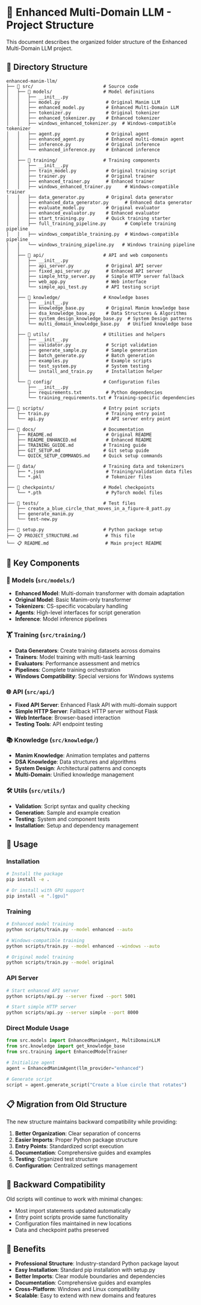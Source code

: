 # 📁 Enhanced Multi-Domain LLM - Project Structure

This document describes the organized folder structure of the Enhanced Multi-Domain LLM project.

## 📂 Directory Structure

```
enhanced-manim-llm/
├── 📁 src/                          # Source code
│   ├── 📁 models/                   # Model definitions
│   │   ├── __init__.py
│   │   ├── model.py                 # Original Manim LLM
│   │   ├── enhanced_model.py        # Enhanced Multi-Domain LLM
│   │   ├── tokenizer.py             # Original tokenizer
│   │   ├── enhanced_tokenizer.py    # Enhanced tokenizer
│   │   ├── windows_enhanced_tokenizer.py  # Windows-compatible tokenizer
│   │   ├── agent.py                 # Original agent
│   │   ├── enhanced_agent.py        # Enhanced multi-domain agent
│   │   ├── inference.py             # Original inference
│   │   └── enhanced_inference.py    # Enhanced inference
│   │
│   ├── 📁 training/                 # Training components
│   │   ├── __init__.py
│   │   ├── train_model.py           # Original training script
│   │   ├── trainer.py               # Original trainer
│   │   ├── enhanced_trainer.py      # Enhanced trainer
│   │   ├── windows_enhanced_trainer.py     # Windows-compatible trainer
│   │   ├── data_generator.py        # Original data generator
│   │   ├── enhanced_data_generator.py      # Enhanced data generator
│   │   ├── evaluate_model.py        # Original evaluator
│   │   ├── enhanced_evaluator.py    # Enhanced evaluator
│   │   ├── start_training.py        # Quick training starter
│   │   ├── full_training_pipeline.py       # Complete training pipeline
│   │   ├── windows_compatible_training.py  # Windows-compatible pipeline
│   │   └── windows_training_pipeline.py   # Windows training pipeline
│   │
│   ├── 📁 api/                      # API and web components
│   │   ├── __init__.py
│   │   ├── api_server.py            # Original API server
│   │   ├── fixed_api_server.py      # Enhanced API server
│   │   ├── simple_http_server.py    # Simple HTTP server fallback
│   │   ├── web_app.py               # Web interface
│   │   └── simple_api_test.py       # API testing script
│   │
│   ├── 📁 knowledge/                # Knowledge bases
│   │   ├── __init__.py
│   │   ├── knowledge_base.py        # Original Manim knowledge base
│   │   ├── dsa_knowledge_base.py    # Data Structures & Algorithms
│   │   ├── system_design_knowledge_base.py  # System Design patterns
│   │   └── multi_domain_knowledge_base.py   # Unified knowledge base
│   │
│   ├── 📁 utils/                    # Utilities and helpers
│   │   ├── __init__.py
│   │   ├── validator.py             # Script validation
│   │   ├── generate_sample.py       # Sample generation
│   │   ├── batch_generate.py        # Batch generation
│   │   ├── examples.py              # Example scripts
│   │   ├── test_system.py           # System testing
│   │   └── install_and_train.py     # Installation helper
│   │
│   └── 📁 config/                   # Configuration files
│       ├── __init__.py
│       ├── requirements.txt         # Python dependencies
│       └── training_requirements.txt # Training-specific dependencies
│
├── 📁 scripts/                      # Entry point scripts
│   ├── train.py                     # Training entry point
│   └── api.py                       # API server entry point
│
├── 📁 docs/                         # Documentation
│   ├── README.md                    # Original README
│   ├── README_ENHANCED.md           # Enhanced README
│   ├── TRAINING_GUIDE.md           # Training guide
│   ├── GIT_SETUP.md                # Git setup guide
│   └── QUICK_SETUP_COMMANDS.md     # Quick setup commands
│
├── 📁 data/                         # Training data and tokenizers
│   ├── *.json                       # Training/validation data files
│   └── *.pkl                        # Tokenizer files
│
├── 📁 checkpoints/                  # Model checkpoints
│   └── *.pth                        # PyTorch model files
│
├── 📁 tests/                        # Test files
│   ├── create_a_blue_circle_that_moves_in_a_figure-8_patt.py
│   ├── generate_manim.py
│   └── test-new.py
│
├── 🔧 setup.py                      # Python package setup
├── 📋 PROJECT_STRUCTURE.md          # This file
└── 📋 README.md                     # Main project README
```

## 🎯 Key Components

### 🤖 Models (`src/models/`)
- **Enhanced Model**: Multi-domain transformer with domain adaptation
- **Original Model**: Basic Manim-only transformer
- **Tokenizers**: CS-specific vocabulary handling
- **Agents**: High-level interfaces for script generation
- **Inference**: Model inference pipelines

### 🏋️ Training (`src/training/`)
- **Data Generators**: Create training datasets across domains
- **Trainers**: Model training with multi-task learning
- **Evaluators**: Performance assessment and metrics
- **Pipelines**: Complete training orchestration
- **Windows Compatibility**: Special versions for Windows systems

### 🌐 API (`src/api/`)
- **Fixed API Server**: Enhanced Flask API with multi-domain support
- **Simple HTTP Server**: Fallback HTTP server without Flask
- **Web Interface**: Browser-based interaction
- **Testing Tools**: API endpoint testing

### 📚 Knowledge (`src/knowledge/`)
- **Manim Knowledge**: Animation templates and patterns
- **DSA Knowledge**: Data structures and algorithms
- **System Design**: Architectural patterns and concepts
- **Multi-Domain**: Unified knowledge management

### 🛠️ Utils (`src/utils/`)
- **Validation**: Script syntax and quality checking
- **Generation**: Sample and example creation
- **Testing**: System and component tests
- **Installation**: Setup and dependency management

## 🚀 Usage

### Installation
```bash
# Install the package
pip install -e .

# Or install with GPU support
pip install -e ".[gpu]"
```

### Training
```bash
# Enhanced model training
python scripts/train.py --model enhanced --auto

# Windows-compatible training
python scripts/train.py --model enhanced --windows --auto

# Original model training
python scripts/train.py --model original
```

### API Server
```bash
# Start enhanced API server
python scripts/api.py --server fixed --port 5001

# Start simple HTTP server
python scripts/api.py --server simple --port 8000
```

### Direct Module Usage
```python
from src.models import EnhancedManimAgent, MultiDomainLLM
from src.knowledge import get_knowledge_base
from src.training import EnhancedModelTrainer

# Initialize agent
agent = EnhancedManimAgent(llm_provider="enhanced")

# Generate script
script = agent.generate_script("Create a blue circle that rotates")
```

## 📋 Migration from Old Structure

The new structure maintains backward compatibility while providing:

1. **Better Organization**: Clear separation of concerns
2. **Easier Imports**: Proper Python package structure
3. **Entry Points**: Standardized script execution
4. **Documentation**: Comprehensive guides and examples
5. **Testing**: Organized test structure
6. **Configuration**: Centralized settings management

## 🔄 Backward Compatibility

Old scripts will continue to work with minimal changes:
- Most import statements updated automatically
- Entry point scripts provide same functionality
- Configuration files maintained in new locations
- Data and checkpoint paths preserved

## 🎉 Benefits

- **Professional Structure**: Industry-standard Python package layout
- **Easy Installation**: Standard pip installation with setup.py
- **Better Imports**: Clear module boundaries and dependencies
- **Documentation**: Comprehensive guides and examples
- **Cross-Platform**: Windows and Linux compatibility
- **Scalable**: Easy to extend with new domains and features